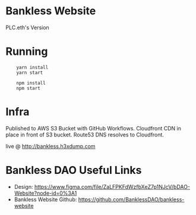 # Bankless Website 

PLC.eth's Version

# Running

```
    yarn install 
    yarn start
```

```
    npm install 
    npm start
```

# Infra

Published to AWS S3 Bucket with GitHub Workflows.  Cloudfront CDN in place in front of S3 bucket.  Route53 DNS resolves to Cloudfront.  

live @ http://bankless.h3xdump.com

# Bankless DAO Useful Links

*   Design: https://www.figma.com/file/ZaLFPKFdWzfbXeZ7p1NJcV/bDAO-Website?node-id=0%3A1
*   Bankless Website Github: https://github.com/BanklessDAO/bankless-website
